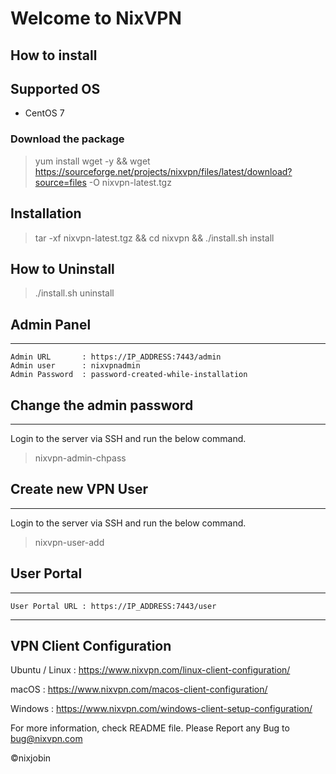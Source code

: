 # Welcome to NixVPN #

## How to install ##

## Supported OS ##

- CentOS 7

### Download the package ###

> yum install wget -y && wget https://sourceforge.net/projects/nixvpn/files/latest/download?source=files -O nixvpn-latest.tgz

## Installation ##

> tar -xf nixvpn-latest.tgz && cd nixvpn && ./install.sh install

## How to Uninstall ##

> ./install.sh uninstall

## Admin Panel ##

-------------------------------------------
    Admin URL       : https://IP_ADDRESS:7443/admin
    Admin user      : nixvpnadmin
    Admin Password  : password-created-while-installation

## Change the admin password ##

-------------------------------------------
Login to the server via SSH and run the below command.
> nixvpn-admin-chpass

## Create new VPN User ##

-------------------------------------------
Login to the server via SSH and run the below command.

> nixvpn-user-add

## User Portal ##

-------------------------------------------
    User Portal URL : https://IP_ADDRESS:7443/user
-------------------------------------------

## VPN Client Configuration ##

Ubuntu / Linux : https://www.nixvpn.com/linux-client-configuration/

macOS : https://www.nixvpn.com/macos-client-configuration/

Windows : https://www.nixvpn.com/windows-client-setup-configuration/

For more information, check README file. Please Report any Bug to bug@nixvpn.com

©nixjobin

